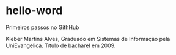 # hello-word
Primeiros passos no GithHub

Kleber Martins Alves, Graduado em Sistemas de Informação pela UniEvangelica.
Título de bacharel em 2009.
